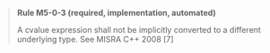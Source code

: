 > **Rule M5-0-3 (required, implementation, automated)**
>
> A cvalue expression shall not be implicitly converted to a
> different underlying type.
> See MISRA C++ 2008 [7]
